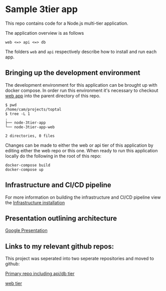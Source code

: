 # Sample 3tier app
This repo contains code for a Node.js multi-tier application.

The application overview is as follows

```
web <=> api <=> db
```

The folders `web` and `api` respectively describe how to install and run each app.

## Bringing up the development environment
The development environment for this application can be brought up with docker compose. In order run this environment it's necessary to checkout [web app](https://github.com/camharris/node-3tier-app-web) into the parent directory of this repo.
```
$ pwd
/home/cam/projects/toptal
$ tree -L 1
.
├── node-3tier-app
└── node-3tier-app-web

2 directories, 0 files
```
Changes can be made to either the web or api tier of this application by editing either the web repo or this one. When ready to run this application locally
do the following in the root of this repo:
```
docker-compose build
docker-compose up
```


## Infrastructure and CI/CD pipeline 
For more information on building the infrastructure and CI/CD pipeline view the [Infrastructure installation](INSTALL.md)

## Presentation outlining architecture
[Google Presentation](https://docs.google.com/presentation/d/18GmstDgqSejoV_8-sTRUeDI48ayv_wuw01Vg8FAetW0/edit?usp=sharing)

## Links to my relevant github repos:
This project was seperated into two seperate repositories and moved to github:

[Primary repo including api/db tier](https://github.com/camharris/node-3tier-app)

[web tier](https://github.com/camharris/node-3tier-app-web)
